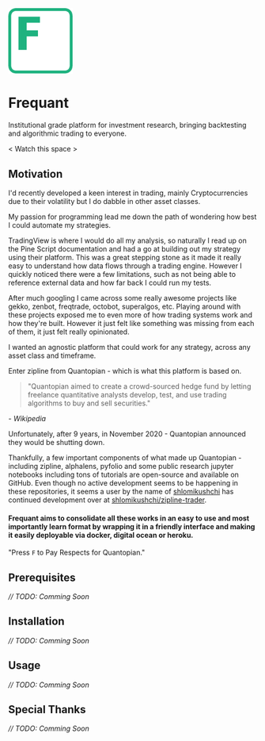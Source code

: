 <img src="https://github.com/frequant/frequant/raw/main/logo.png" alt="logo" width="130"/>

# Frequant
Institutional grade platform for investment research, bringing backtesting and algorithmic trading to everyone.

< Watch this space >


## Motivation

I'd recently developed a keen interest in trading, mainly Cryptocurrencies due to their volatility but I do dabble in other asset classes.

My passion for programming lead me down the path of wondering how best I could automate my strategies.

TradingView is where I would do all my analysis, so naturally I read up on the Pine Script documentation and had a go at building out my strategy using their platform.
This was a great stepping stone as it made it really easy to understand how data flows through a trading engine. However I quickly noticed there were a few limitations, such as not being able to reference external data and how far back I could run my tests.

After much googling I came across some really awesome projects like gekko, zenbot, freqtrade, octobot, superalgos, etc.
Playing around with these projects exposed me to even more of how trading systems work and how they're built.
However it just felt like something was missing from each of them, it just felt really opinionated.

I wanted an agnostic platform that could work for any strategy, across any asset class and timeframe.

Enter zipline from Quantopian - which is what this platform is based on.

> "Quantopian aimed to create a crowd-sourced hedge fund by letting freelance quantitative analysts develop, test, and use trading algorithms to buy and sell securities."

_- Wikipedia_

Unfortunately, after 9 years, in November 2020 - Quantopian announced they would be shutting down.

Thankfully, a few important components of what made up Quantopian - including zipline, alphalens, pyfolio and some public research jupyter notebooks including tons of tutorials are open-source and available on GitHub.
Even though no active development seems to be happening in these repositories, it seems a user by the name of [shlomikushchi](https://github.com/shlomikushchi) has continued development over at [shlomikushchi/zipline-trader](https://github.com/shlomikushchi/zipline-trader).


#### Frequant aims to consolidate all these works in an easy to use and most importantly **learn** format by wrapping it in a friendly interface and making it easily deployable via docker, digital ocean or heroku.


"Press `F` to Pay Respects for Quantopian."

## Prerequisites
_// TODO: Comming Soon_

## Installation
_// TODO: Comming Soon_

## Usage
_// TODO: Comming Soon_

## Special Thanks
_// TODO: Comming Soon_

